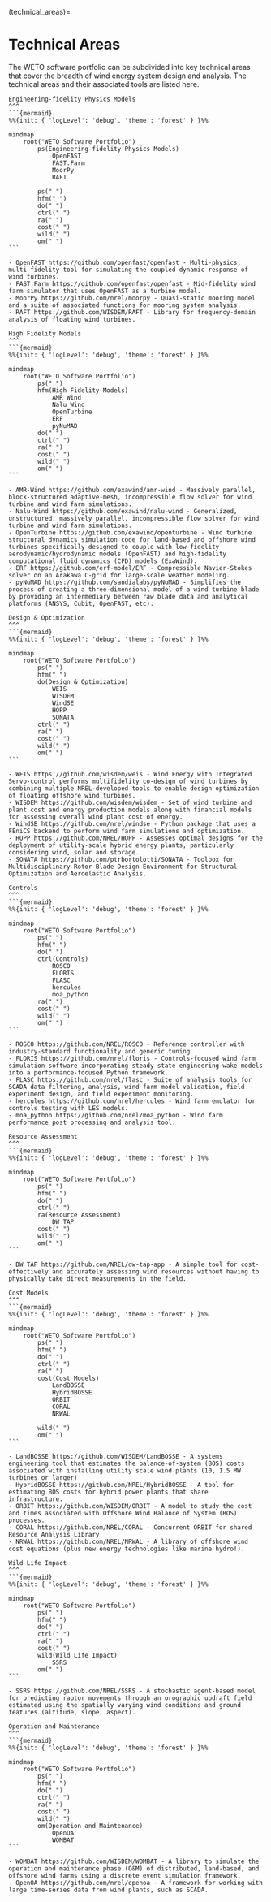 (technical_areas)=
# Technical Areas

The WETO software portfolio can be subdivided into key technical areas that
cover the breadth of wind energy system design and analysis.
The technical areas and their associated tools are listed here.

````{card}
Engineering-fidelity Physics Models
^^^
```{mermaid}
%%{init: { 'logLevel': 'debug', 'theme': 'forest' } }%%

mindmap
    root("WETO Software Portfolio")
        ps(Engineering-fidelity Physics Models)
            OpenFAST
            FAST.Farm
            MoorPy
            RAFT

        ps(" ")
        hfm(" ")
        do(" ")
        ctrl(" ")
        ra(" ")
        cost(" ")
        wild(" ")
        om(" ")
```

- OpenFAST https://github.com/openfast/openfast - Multi-physics, multi-fidelity tool for simulating the coupled dynamic response of wind turbines.
- FAST.Farm https://github.com/openfast/openfast - Mid-fidelity wind farm simulator that uses OpenFAST as a turbine model.
- MoorPy https://github.com/nrel/moorpy - Quasi-static mooring model and a suite of associated functions for mooring system analysis.
- RAFT https://github.com/WISDEM/RAFT - Library for frequency-domain analysis of floating wind turbines.
````


````{card}
High Fidelity Models
^^^
```{mermaid}
%%{init: { 'logLevel': 'debug', 'theme': 'forest' } }%%

mindmap
    root("WETO Software Portfolio")
        ps(" ")
        hfm(High Fidelity Models)
            AMR Wind
            Nalu Wind
            OpenTurbine
            ERF
            pyNuMAD
        do(" ")
        ctrl(" ")
        ra(" ")
        cost(" ")
        wild(" ")
        om(" ")
```

- AMR-Wind https://github.com/exawind/amr-wind - Massively parallel, block-structured adaptive-mesh, incompressible flow solver for wind turbine and wind farm simulations.
- Nalu-Wind https://github.com/exawind/nalu-wind - Generalized, unstructured, massively parallel, incompressible flow solver for wind turbine and wind farm simulations.
- OpenTurbine https://github.com/exawind/openturbine - Wind turbine structural dynamics simulation code for land-based and offshore wind turbines specifically designed to couple with low-fidelity aerodynamic/hydrodynamic models (OpenFAST) and high-fidelity computational fluid dynamics (CFD) models (ExaWind).
- ERF https://github.com/erf-model/ERF - Compressible Navier-Stokes solver on an Arakawa C-grid for large-scale weather modeling.
- pyNuMAD https://github.com/sandialabs/pyNuMAD - Simplifies the process of creating a three-dimensional model of a wind turbine blade by providing an intermediary between raw blade data and analytical platforms (ANSYS, Cubit, OpenFAST, etc).
````


````{card}
Design & Optimization
^^^
```{mermaid}
%%{init: { 'logLevel': 'debug', 'theme': 'forest' } }%%

mindmap
    root("WETO Software Portfolio")
        ps(" ")
        hfm(" ")
        do(Design & Optimization)
            WEIS
            WISDEM
            WindSE
            HOPP
            SONATA
        ctrl(" ")
        ra(" ")
        cost(" ")
        wild(" ")
        om(" ")
```

- WEIS https://github.com/wisdem/weis - Wind Energy with Integrated Servo-control performs multifidelity co-design of wind turbines by combining multiple NREL-developed tools to enable design optimization of floating offshore wind turbines.
- WISDEM https://github.com/wisdem/wisdem - Set of wind turbine and plant cost and energy production models along with financial models for assessing overall wind plant cost of energy.
- WindSE https://github.com/nrel/windse - Python package that uses a FEniCS backend to perform wind farm simulations and optimization. 
- HOPP https://github.com/NREL/HOPP - Assesses optimal designs for the deployment of utility-scale hybrid energy plants, particularly considering wind, solar and storage.
- SONATA https://github.com/ptrbortolotti/SONATA - Toolbox for Multidisciplinary Rotor Blade Design Environment for Structural Optimization and Aeroelastic Analysis.
````


````{card}
Controls
^^^
```{mermaid}
%%{init: { 'logLevel': 'debug', 'theme': 'forest' } }%%

mindmap
    root("WETO Software Portfolio")
        ps(" ")
        hfm(" ")
        do(" ")
        ctrl(Controls)
            ROSCO
            FLORIS
            FLASC
            hercules
            moa_python
        ra(" ")
        cost(" ")
        wild(" ")
        om(" ")
```

- ROSCO https://github.com/NREL/ROSCO - Reference controller with industry-standard functionality and generic tuning
- FLORIS https://github.com/nrel/floris - Controls-focused wind farm simulation software incorporating steady-state engineering wake models into a performance-focused Python framework.
- FLASC https://github.com/nrel/flasc - Suite of analysis tools for SCADA data filtering, analysis, wind farm model validation, field experiment design, and field experiment monitoring.
- hercules https://github.com/nrel/hercules - Wind farm emulator for controls testing with LES models.
- moa_python https://github.com/nrel/moa_python - Wind farm performance post processing and analysis tool.
````


````{card}
Resource Assessment
^^^
```{mermaid}
%%{init: { 'logLevel': 'debug', 'theme': 'forest' } }%%

mindmap
    root("WETO Software Portfolio")
        ps(" ")
        hfm(" ")
        do(" ")
        ctrl(" ")
        ra(Resource Assessment)
            DW TAP
        cost(" ")
        wild(" ")
        om(" ")
```

- DW TAP https://github.com/NREL/dw-tap-app - A simple tool for cost-effectively and accurately assessing wind resources without having to physically take direct measurements in the field.
````


````{card}
Cost Models
^^^
```{mermaid}
%%{init: { 'logLevel': 'debug', 'theme': 'forest' } }%%

mindmap
    root("WETO Software Portfolio")
        ps(" ")
        hfm(" ")
        do(" ")
        ctrl(" ")
        ra(" ")
        cost(Cost Models)
            LandBOSSE
            HybridBOSSE
            ORBIT
            CORAL
            NRWAL

        wild(" ")
        om(" ")
```

- LandBOSSE https://github.com/WISDEM/LandBOSSE - A systems engineering tool that estimates the balance-of-system (BOS) costs associated with installing utility scale wind plants (10, 1.5 MW turbines or larger)
- HybridBOSSE https://github.com/NREL/HybridBOSSE - A tool for estimating BOS costs for hybrid power plants that share infrastructure.
- ORBIT https://github.com/WISDEM/ORBIT - A model to study the cost and times associated with Offshore Wind Balance of System (BOS) processes.
- CORAL https://github.com/NREL/CORAL - Concurrent ORBIT for shared Resource Analysis Library
- NRWAL https://github.com/NREL/NRWAL - A library of offshore wind cost equations (plus new energy technologies like marine hydro!).
````


````{card}
Wild Life Impact
^^^
```{mermaid}
%%{init: { 'logLevel': 'debug', 'theme': 'forest' } }%%

mindmap
    root("WETO Software Portfolio")
        ps(" ")
        hfm(" ")
        do(" ")
        ctrl(" ")
        ra(" ")
        cost(" ")
        wild(Wild Life Impact)
            SSRS
        om(" ")
```

- SSRS https://github.com/NREL/SSRS - A stochastic agent-based model for predicting raptor movements through an orographic updraft field estimated using the spatially varying wind conditions and ground features (altitude, slope, aspect).
````


````{card}
Operation and Maintenance
^^^
```{mermaid}
%%{init: { 'logLevel': 'debug', 'theme': 'forest' } }%%

mindmap
    root("WETO Software Portfolio")
        ps(" ")
        hfm(" ")
        do(" ")
        ctrl(" ")
        ra(" ")
        cost(" ")
        wild(" ")
        om(Operation and Maintenance)
            OpenOA
            WOMBAT
```

- WOMBAT https://github.com/WISDEM/WOMBAT - A library to simulate the operation and maintenance phase (O&M) of distributed, land-based, and offshore wind farms using a discrete event simulation framework.
- OpenOA https://github.com/nrel/openoa - A framework for working with large time-series data from wind plants, such as SCADA.
````
